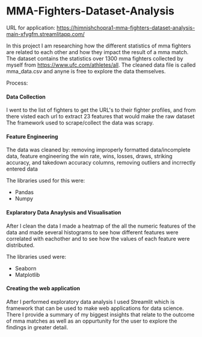 # MMA-Fighters-Dataset-Analysis

URL for application: https://himnishchopra1-mma-fighters-dataset-analysis-main-xfygfm.streamlitapp.com/

In this project I am researching how the different statistics of mma fighters are related to each other and how they impact the result of a mma match. The dataset contains the statistics over 1300 mma fighters collected by myself from https://www.ufc.com/athletes/all. The cleaned data file is called mma_data.csv and anyne is free to explore the data themselves.

Process:

#### Data Collection
I went to the list of fighters to get the URL's to their fighter profiles, and from there visted each url to extract 23 features that would make the raw dataset
The framework used to scrape/collect the data was scrapy.  

#### Feature Engineering
The data was cleaned by:
removing improperly formatted data/incomplete data,
feature engineering the win rate, wins, losses, draws, striking accuracy, and takedown accuracy columns,
removing outliers and incrrectly entered data

The libraries used for this were:
- Pandas
- Numpy

#### Explaratory Data Anaylysis and Visualisation

After I clean the data I made a heatmap of the all the numeric features of the data and made several histograms to see how different features were correlated with eachother and to see how the values of each feature were distributed.

The libraries used were:
- Seaborn
- Matplotlib

#### Creating the web application
After I performed exploratory data analysis I used Streamlit which is framework that can be used to make web applications for data science. There I provide a summary of my biggest insights that relate to the outcome of mma matches as well as an oppurtunity for the user to explore the findings in greater detail.
